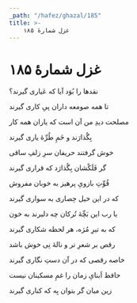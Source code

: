 ```yaml
---
_path: "/hafez/ghazal/185"
title: >-
    غزل شمارهٔ ۱۸۵
---
```

# غزل شمارهٔ ۱۸۵

<div class="b" id="bn1"><div class="m1"><p>نقدها را بُوَد آیا که عَیاری گیرند؟</p></div>
<div class="m2"><p>تا همه صومعه داران پیِ کاری گیرند</p></div></div>
<div class="b" id="bn2"><div class="m1"><p>مصلحت دیدِ من آن است که یاران همه کار</p></div>
<div class="m2"><p>بِگُذارَند و خَمِ طُرِّهٔ یاری گیرند</p></div></div>
<div class="b" id="bn3"><div class="m1"><p>خوش گرفتند حریفان سرِ زلفِ ساقی</p></div>
<div class="m2"><p>گر فَلَکْشان بِگُذارَد که قراری گیرند</p></div></div>
<div class="b" id="bn4"><div class="m1"><p>قُوِّتِ بازویِ پرهیز به خوبان مفروش</p></div>
<div class="m2"><p>که در این خیل حِصاری به سواری گیرند</p></div></div>
<div class="b" id="bn5"><div class="m1"><p>یا رب این بَچِّهٔ تُرکان چه دلیرند به خون</p></div>
<div class="m2"><p>که به تیرِ مُژه، هر لحظه شکاری گیرند</p></div></div>
<div class="b" id="bn6"><div class="m1"><p>رقص بر شعرِ تر و نالهٔ نِی خوش باشد</p></div>
<div class="m2"><p>خاصه رقصی که در آن دستِ نگاری گیرند</p></div></div>
<div class="b" id="bn7"><div class="m1"><p>حافظ اَبنایِ زمان را غمِ مسکینان نیست</p></div>
<div class="m2"><p>زین میان گر بتوان بِه که کناری گیرند</p></div></div>
